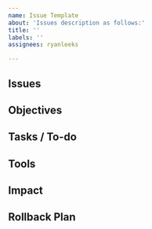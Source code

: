 ```yaml
---
name: Issue Template
about: 'Issues description as follows:'
title: ''
labels: ''
assignees: ryanleeks

---
```


## Issues


## Objectives


## Tasks / To-do
 

## Tools


## Impact


## Rollback Plan
